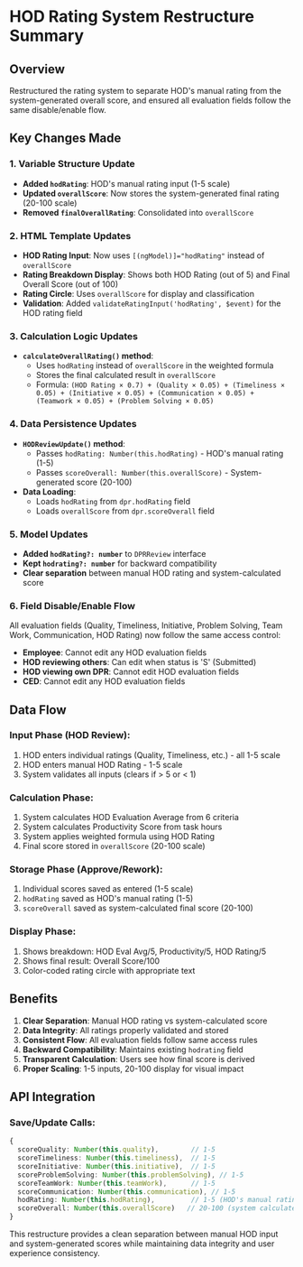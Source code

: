 # HOD Rating System Restructure Summary

## Overview
Restructured the rating system to separate HOD's manual rating from the system-generated overall score, and ensured all evaluation fields follow the same disable/enable flow.

## Key Changes Made

### 1. **Variable Structure Update**
- **Added `hodRating`**: HOD's manual rating input (1-5 scale)
- **Updated `overallScore`**: Now stores the system-generated final rating (20-100 scale)
- **Removed `finalOverallRating`**: Consolidated into `overallScore`

### 2. **HTML Template Updates**
- **HOD Rating Input**: Now uses `[(ngModel)]="hodRating"` instead of `overallScore`
- **Rating Breakdown Display**: Shows both HOD Rating (out of 5) and Final Overall Score (out of 100)
- **Rating Circle**: Uses `overallScore` for display and classification
- **Validation**: Added `validateRatingInput('hodRating', $event)` for the HOD rating field

### 3. **Calculation Logic Updates**
- **`calculateOverallRating()` method**:
  - Uses `hodRating` instead of `overallScore` in the weighted formula
  - Stores the final calculated result in `overallScore`
  - Formula: `(HOD Rating × 0.7) + (Quality × 0.05) + (Timeliness × 0.05) + (Initiative × 0.05) + (Communication × 0.05) + (Teamwork × 0.05) + (Problem Solving × 0.05)`

### 4. **Data Persistence Updates**
- **`HODReviewUpdate()` method**:
  - Passes `hodRating: Number(this.hodRating)` - HOD's manual rating (1-5)
  - Passes `scoreOverall: Number(this.overallScore)` - System-generated score (20-100)
- **Data Loading**:
  - Loads `hodRating` from `dpr.hodRating` field
  - Loads `overallScore` from `dpr.scoreOverall` field

### 5. **Model Updates**
- **Added `hodRating?: number`** to `DPRReview` interface
- **Kept `hodrating?: number`** for backward compatibility
- **Clear separation** between manual HOD rating and system-calculated score

### 6. **Field Disable/Enable Flow**
All evaluation fields (Quality, Timeliness, Initiative, Problem Solving, Team Work, Communication, HOD Rating) now follow the same access control:

- **Employee**: Cannot edit any HOD evaluation fields
- **HOD reviewing others**: Can edit when status is 'S' (Submitted)
- **HOD viewing own DPR**: Cannot edit HOD evaluation fields
- **CED**: Cannot edit any HOD evaluation fields

## Data Flow

### **Input Phase (HOD Review)**:
1. HOD enters individual ratings (Quality, Timeliness, etc.) - all 1-5 scale
2. HOD enters manual HOD Rating - 1-5 scale
3. System validates all inputs (clears if > 5 or < 1)

### **Calculation Phase**:
1. System calculates HOD Evaluation Average from 6 criteria
2. System calculates Productivity Score from task hours
3. System applies weighted formula using HOD Rating
4. Final score stored in `overallScore` (20-100 scale)

### **Storage Phase (Approve/Rework)**:
1. Individual scores saved as entered (1-5 scale)
2. `hodRating` saved as HOD's manual rating (1-5)
3. `scoreOverall` saved as system-calculated final score (20-100)

### **Display Phase**:
1. Shows breakdown: HOD Eval Avg/5, Productivity/5, HOD Rating/5
2. Shows final result: Overall Score/100
3. Color-coded rating circle with appropriate text

## Benefits

1. **Clear Separation**: Manual HOD rating vs system-calculated score
2. **Data Integrity**: All ratings properly validated and stored
3. **Consistent Flow**: All evaluation fields follow same access rules
4. **Backward Compatibility**: Maintains existing `hodrating` field
5. **Transparent Calculation**: Users see how final score is derived
6. **Proper Scaling**: 1-5 inputs, 20-100 display for visual impact

## API Integration

### **Save/Update Calls**:
```typescript
{
  scoreQuality: Number(this.quality),        // 1-5
  scoreTimeliness: Number(this.timeliness),  // 1-5
  scoreInitiative: Number(this.initiative),  // 1-5
  scoreProblemSolving: Number(this.problemSolving), // 1-5
  scoreTeamWork: Number(this.teamWork),      // 1-5
  scoreCommunication: Number(this.communication), // 1-5
  hodRating: Number(this.hodRating),         // 1-5 (HOD's manual rating)
  scoreOverall: Number(this.overallScore)   // 20-100 (system calculated)
}
```

This restructure provides a clean separation between manual HOD input and system-generated scores while maintaining data integrity and user experience consistency.